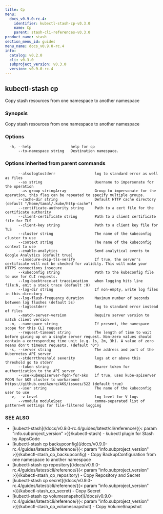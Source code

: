 ```yaml
---
title: Cp
menu:
  docs_v0.9.0-rc.4:
    identifier: kubectl-stash-cp-v0.3.0
    name: Cp
    parent: stash-cli-references-v0.3.0
product_name: stash
section_menu_id: guides
menu_name: docs_v0.9.0-rc.4
info:
  catalog: v0.2.0
  cli: v0.3.0
  subproject_version: v0.3.0
  version: v0.9.0-rc.4
---
```


## kubectl-stash cp

Copy stash resources from one namespace to another namespace

### Synopsis

Copy stash resources from one namespace to another namespace

### Options

```
  -h, --help                  help for cp
      --to-namespace string   Destination namespace.
```

### Options inherited from parent commands

```
      --alsologtostderr                  log to standard error as well as files
      --as string                        Username to impersonate for the operation
      --as-group stringArray             Group to impersonate for the operation, this flag can be repeated to specify multiple groups.
      --cache-dir string                 Default HTTP cache directory (default "/home/tamal/.kube/http-cache")
      --certificate-authority string     Path to a cert file for the certificate authority
      --client-certificate string        Path to a client certificate file for TLS
      --client-key string                Path to a client key file for TLS
      --cluster string                   The name of the kubeconfig cluster to use
      --context string                   The name of the kubeconfig context to use
      --enable-analytics                 Send analytical events to Google Analytics (default true)
      --insecure-skip-tls-verify         If true, the server's certificate will not be checked for validity. This will make your HTTPS connections insecure
      --kubeconfig string                Path to the kubeconfig file to use for CLI requests.
      --log-backtrace-at traceLocation   when logging hits line file:N, emit a stack trace (default :0)
      --log-dir string                   If non-empty, write log files in this directory
      --log-flush-frequency duration     Maximum number of seconds between log flushes (default 5s)
      --logtostderr                      log to standard error instead of files
      --match-server-version             Require server version to match client version
  -n, --namespace string                 If present, the namespace scope for this CLI request
      --request-timeout string           The length of time to wait before giving up on a single server request. Non-zero values should contain a corresponding time unit (e.g. 1s, 2m, 3h). A value of zero means don't timeout requests. (default "0")
  -s, --server string                    The address and port of the Kubernetes API server
      --stderrthreshold severity         logs at or above this threshold go to stderr
      --token string                     Bearer token for authentication to the API server
      --use-kubeapiserver-fqdn-for-aks   if true, uses kube-apiserver FQDN for AKS cluster to workaround https://github.com/Azure/AKS/issues/522 (default true)
      --user string                      The name of the kubeconfig user to use
  -v, --v Level                          log level for V logs
      --vmodule moduleSpec               comma-separated list of pattern=N settings for file-filtered logging
```

### SEE ALSO

* [kubectl-stash](/docs/v0.9.0-rc.4/guides/latest/cli/reference/{{< param "info.subproject_version" >}}/kubectl-stash)	 - kubectl plugin for Stash by AppsCode
* [kubectl-stash cp backupconfig](/docs/v0.9.0-rc.4/guides/latest/cli/reference/{{< param "info.subproject_version" >}}/kubectl-stash_cp_backupconfig)	 - Copy BackupConfiguration from one namespace to another namespace
* [kubectl-stash cp repository](/docs/v0.9.0-rc.4/guides/latest/cli/reference/{{< param "info.subproject_version" >}}/kubectl-stash_cp_repository)	 - Copy Repository and Secret
* [kubectl-stash cp secret](/docs/v0.9.0-rc.4/guides/latest/cli/reference/{{< param "info.subproject_version" >}}/kubectl-stash_cp_secret)	 - Copy Secret
* [kubectl-stash cp volumesnapshot](/docs/v0.9.0-rc.4/guides/latest/cli/reference/{{< param "info.subproject_version" >}}/kubectl-stash_cp_volumesnapshot)	 - Copy VolumeSnapshot

